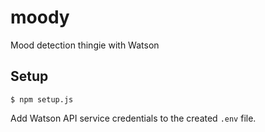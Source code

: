 # moody
Mood detection thingie with Watson

## Setup

```
$ npm setup.js
```

Add Watson API service credentials to the created `.env` file.